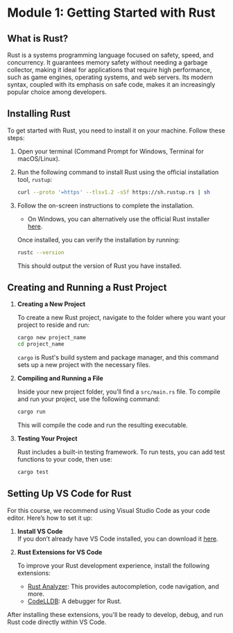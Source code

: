 
# Module 1: Getting Started with Rust

## What is Rust?

Rust is a systems programming language focused on safety, speed, and concurrency. It guarantees memory safety without needing a garbage collector, making it ideal for applications that require high performance, such as game engines, operating systems, and web servers. Its modern syntax, coupled with its emphasis on safe code, makes it an increasingly popular choice among developers.

## Installing Rust

To get started with Rust, you need to install it on your machine. Follow these steps:

1. Open your terminal (Command Prompt for Windows, Terminal for macOS/Linux).
2. Run the following command to install Rust using the official installation tool, `rustup`:

   ```bash
   curl --proto '=https' --tlsv1.2 -sSf https://sh.rustup.rs | sh
   ```

3. Follow the on-screen instructions to complete the installation.

   - On Windows, you can alternatively use the official Rust installer [here](https://rust-lang.org).

   Once installed, you can verify the installation by running:

   ```bash
   rustc --version
   ```

   This should output the version of Rust you have installed.

## Creating and Running a Rust Project

1. **Creating a New Project**
   
   To create a new Rust project, navigate to the folder where you want your project to reside and run:

   ```bash
   cargo new project_name
   cd project_name
   ```

   `cargo` is Rust's build system and package manager, and this command sets up a new project with the necessary files.

2. **Compiling and Running a File**

   Inside your new project folder, you’ll find a `src/main.rs` file. To compile and run your project, use the following command:

   ```bash
   cargo run
   ```

   This will compile the code and run the resulting executable.

3. **Testing Your Project**

   Rust includes a built-in testing framework. To run tests, you can add test functions to your code, then use:

   ```bash
   cargo test
   ```

## Setting Up VS Code for Rust

For this course, we recommend using Visual Studio Code as your code editor. Here’s how to set it up:

1. **Install VS Code**  
   If you don’t already have VS Code installed, you can download it [here](https://code.visualstudio.com/).

2. **Rust Extensions for VS Code**

   To improve your Rust development experience, install the following extensions:

   - [Rust Analyzer](https://marketplace.visualstudio.com/items?itemName=rust-lang.rust-analyzer): This provides autocompletion, code navigation, and more.
   - [CodeLLDB](https://marketplace.visualstudio.com/items?itemName=vadimcn.vscode-lldb): A debugger for Rust.

After installing these extensions, you'll be ready to develop, debug, and run Rust code directly within VS Code.
